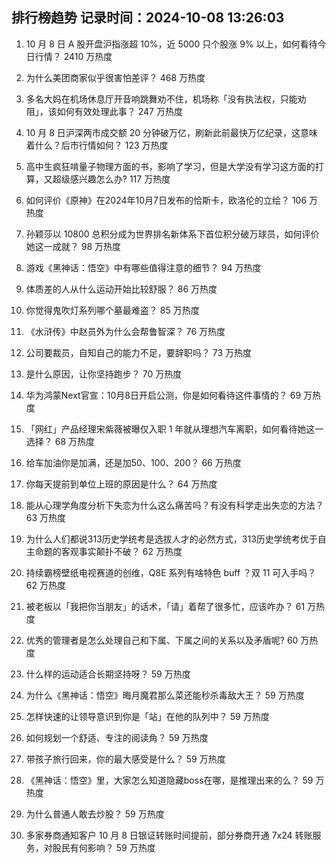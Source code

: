 
## 排行榜趋势 记录时间：2024-10-08 13:26:03
  
  1. 10 月 8 日 A 股开盘沪指涨超 10%，近 5000 只个股涨 9% 以上，如何看待今日行情？ 2410 万热度
    
  2. 为什么美团商家似乎很害怕差评？ 468 万热度
    
  3. 多名大妈在机场休息厅开音响跳舞劝不住，机场称「没有执法权，只能劝阻」，该如何有效处理此事？ 247 万热度
    
  4. 10 月 8 日沪深两市成交额 20 分钟破万亿，刷新此前最快万亿纪录，这意味着什么？后市行情如何？ 123 万热度
    
  5. 高中生疯狂啃量子物理方面的书，影响了学习，但是大学没有学习这方面的打算，又超级感兴趣怎么办? 117 万热度
    
  6. 如何评价《原神》在2024年10月7日发布的恰斯卡，欧洛伦的立绘？ 106 万热度
    
  7. 孙颖莎以 10800 总积分成为世界排名新体系下首位积分破万球员，如何评价她这一成就？ 98 万热度
    
  8. 游戏《黑神话：悟空》中有哪些值得注意的细节？ 94 万热度
    
  9. 体质差的人从什么运动开始比较舒服？ 86 万热度
    
  10. 你觉得鬼吹灯系列哪个墓最难盗？ 85 万热度
    
  11. 《水浒传》中赵员外为什么会帮鲁智深？ 76 万热度
    
  12. 公司要裁员，自知自己的能力不足，要辞职吗？ 73 万热度
    
  13. 是什么原因，让你坚持跑步？ 70 万热度
    
  14. 华为鸿蒙Next官宣：10月8日开启公测，你是如何看待这件事情的？ 69 万热度
    
  15. 「网红」产品经理宋紫薇被曝仅入职 1 年就从理想汽车离职，如何看待她这一选择？ 68 万热度
    
  16. 给车加油你是加满，还是加50、100、200？ 66 万热度
    
  17. 你每天提前到单位上班的原因是什么？ 64 万热度
    
  18. 能从心理学角度分析下失恋为什么这么痛苦吗？有没有科学走出失恋的方法？ 63 万热度
    
  19. 为什么人们都说313历史学统考是选拔人才的必然方式，313历史学统考优于自主命题的客观事实颠扑不破？ 62 万热度
    
  20. 持续霸榜壁纸电视赛道的创维，Q8E 系列有啥特色 buff ？双 11 可入手吗？ 62 万热度
    
  21. 被老板以「我把你当朋友」的话术，「请」着帮了很多忙，应该咋办？ 61 万热度
    
  22. 优秀的管理者是怎么处理自己和下属、下属之间的关系以及矛盾呢? 60 万热度
    
  23. 什么样的运动适合长期坚持呀？ 59 万热度
    
  24. 为什么《黑神话：悟空》晦月魔君那么菜还能秒杀毒敌大王？ 59 万热度
    
  25. 怎样快速的让领导意识到你是「站」在他的队列中？ 59 万热度
    
  26. 如何规划一个舒适、专注的阅读角？ 59 万热度
    
  27. 带孩子旅行回来，你的最大感受是什么？ 59 万热度
    
  28. 《黑神话：悟空》里，大家怎么知道隐藏boss在哪，是推理出来的么？ 59 万热度
    
  29. 为什么普通人敢去炒股？ 59 万热度
    
  30. 多家券商通知客户 10 月 8 日银证转账时间提前，部分券商开通 7x24 转账服务，对股民有何影响？ 59 万热度
    